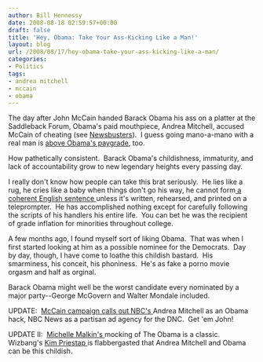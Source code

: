 ```yaml
---
author: Bill Hennessy
date: 2008-08-18 02:59:57+00:00
draft: false
title: 'Hey, Obama: Take Your Ass-Kicking Like a Man!'
layout: blog
url: /2008/08/17/hey-obama-take-your-ass-kicking-like-a-man/
categories:
- Politics
tags:
- andrea mitchell
- mccain
- obama
---
```


The day after John McCain handed Barack Obama his ass on a platter at the Saddleback Forum, Obama's paid mouthpiece, Andrea Mitchell, accused McCain of cheating (see [Newsbusters](https://newsbusters.org/blogs/d-s-hube/2008/08/17/nbcs-andrea-mitchell-floats-idea-mccain-cheated)).  I guess going mano-a-mano with a real man is [above Obama's paygrade](https://hennessysview.com/2008/08/17/obamas-an-idiot-on-abortion/), too.

How pathetically consistent.  Barack Obama's childishness, immaturity, and lack of accountability grow to new legendary heights every passing day. 

I really don't know how people can take this brat seriously.  He lies like a rug, he cries like a baby when things don't go his way, he cannot form[ a coherent English sentence ](https://wizbangblog.com/content/2008/08/17/obama-deciding-when-a-baby-gets-human-rights-is-above-my-pay-grade.php)unless it's written, rehearsed, and printed on a teleprompter.  He has accomplished nothing except for carefully following the scripts of his handlers his entire life.  You can bet he was the recipient of grade inflation for minorities throughout college. 

A few months ago, I found myself sort of liking Obama.  That was when I first started looking at him as a possible nominee for the Democrats.  Day by day, though, I have come to loathe this childish bastard.  His smarminess, his conceit, his phoniness.  He's as fake a porno movie orgasm and half as orginal.

Barack Obama might well be the worst candidate every nominated by a major party--George McGovern and Walter Mondale included.

UPDATE:  [McCain campaign calls out NBC's ](https://www.politico.com/news/stories/0808/12594.html)Andrea Mitchell as an Obama hack, NBC News as a partisan ad agency for the DNC.  Get 'em John!

UPDATE II:  [Michelle Malkin's ](https://michellemalkin.com/2008/08/18/sore-loser-obama-and-obamedia-accuse-mccain-of-cheating/)mocking of The Obama is a classic.  Wizbang's [Kim Priestap ](https://wizbangblog.com/content/2008/08/17/obama-campaign-accuses-mccain-of-cheating-andrea-mitchell-dutifully-carries-obamas-water.php)is flabbergasted that Andrea Mitchell and Obama can be this childish.
